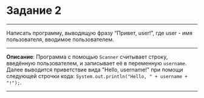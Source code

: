 # Задание 2
***
Написать программу, выводящую фразу “Привет, user!”, где user - имя пользователя, вводимое пользователем.
***
**Описание**: Программа с помощью `Scanner` считывает строку, введённую пользователем, и записывает её в переменную `username`. Далее выводится приветствие вида "Hello, username!" при помощи следующей строчки кода: `System.out.println("Hello, " + username + "!");`.
***
